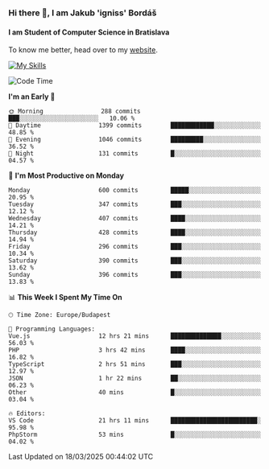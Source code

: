 ### Hi there 👋, I am Jakub 'igniss' Bordáš

#### I am Student of Computer Science in Bratislava
To know me better, head over to my [website](https://bordas.sk).

[![My Skills](https://skillicons.dev/icons?i=js,typescript,html,css,figma,svelte,vue,next,postgresql,nest,express,nodejs)](https://bordas.sk)


<!--START_SECTION:waka-->
![Code Time](http://img.shields.io/badge/Code%20Time-1%2C735%20hrs%2012%20mins-blue)

**I'm an Early 🐤** 

```text
🌞 Morning                288 commits         ███░░░░░░░░░░░░░░░░░░░░░░   10.06 % 
🌆 Daytime                1399 commits        ████████████░░░░░░░░░░░░░   48.85 % 
🌃 Evening                1046 commits        █████████░░░░░░░░░░░░░░░░   36.52 % 
🌙 Night                  131 commits         █░░░░░░░░░░░░░░░░░░░░░░░░   04.57 % 
```
📅 **I'm Most Productive on Monday** 

```text
Monday                   600 commits         █████░░░░░░░░░░░░░░░░░░░░   20.95 % 
Tuesday                  347 commits         ███░░░░░░░░░░░░░░░░░░░░░░   12.12 % 
Wednesday                407 commits         ████░░░░░░░░░░░░░░░░░░░░░   14.21 % 
Thursday                 428 commits         ████░░░░░░░░░░░░░░░░░░░░░   14.94 % 
Friday                   296 commits         ███░░░░░░░░░░░░░░░░░░░░░░   10.34 % 
Saturday                 390 commits         ███░░░░░░░░░░░░░░░░░░░░░░   13.62 % 
Sunday                   396 commits         ███░░░░░░░░░░░░░░░░░░░░░░   13.83 % 
```


📊 **This Week I Spent My Time On** 

```text
🕑︎ Time Zone: Europe/Budapest

💬 Programming Languages: 
Vue.js                   12 hrs 21 mins      ██████████████░░░░░░░░░░░   56.03 % 
PHP                      3 hrs 42 mins       ████░░░░░░░░░░░░░░░░░░░░░   16.82 % 
TypeScript               2 hrs 51 mins       ███░░░░░░░░░░░░░░░░░░░░░░   12.97 % 
JSON                     1 hr 22 mins        ██░░░░░░░░░░░░░░░░░░░░░░░   06.23 % 
Other                    40 mins             █░░░░░░░░░░░░░░░░░░░░░░░░   03.04 % 

🔥 Editors: 
VS Code                  21 hrs 11 mins      ████████████████████████░   95.98 % 
PhpStorm                 53 mins             █░░░░░░░░░░░░░░░░░░░░░░░░   04.02 % 
```


 Last Updated on 18/03/2025 00:44:02 UTC
<!--END_SECTION:waka-->
